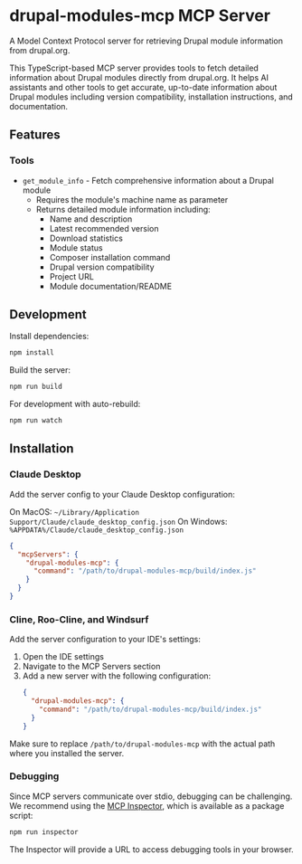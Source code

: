# drupal-modules-mcp MCP Server

A Model Context Protocol server for retrieving Drupal module information from drupal.org.

This TypeScript-based MCP server provides tools to fetch detailed information about Drupal modules directly from drupal.org. It helps AI assistants and other tools to get accurate, up-to-date information about Drupal modules including version compatibility, installation instructions, and documentation.

## Features

### Tools
- `get_module_info` - Fetch comprehensive information about a Drupal module
  - Requires the module's machine name as parameter
  - Returns detailed module information including:
    - Name and description
    - Latest recommended version
    - Download statistics
    - Module status
    - Composer installation command
    - Drupal version compatibility
    - Project URL
    - Module documentation/README

## Development

Install dependencies:
```bash
npm install
```

Build the server:
```bash
npm run build
```

For development with auto-rebuild:
```bash
npm run watch
```

## Installation

### Claude Desktop

Add the server config to your Claude Desktop configuration:

On MacOS: `~/Library/Application Support/Claude/claude_desktop_config.json`
On Windows: `%APPDATA%/Claude/claude_desktop_config.json`

```json
{
  "mcpServers": {
    "drupal-modules-mcp": {
      "command": "/path/to/drupal-modules-mcp/build/index.js"
    }
  }
}
```

### Cline, Roo-Cline, and Windsurf

Add the server configuration to your IDE's settings:

1. Open the IDE settings
2. Navigate to the MCP Servers section
3. Add a new server with the following configuration:
   ```json
   {
     "drupal-modules-mcp": {
       "command": "/path/to/drupal-modules-mcp/build/index.js"
     }
   }
   ```

Make sure to replace `/path/to/drupal-modules-mcp` with the actual path where you installed the server.

### Debugging

Since MCP servers communicate over stdio, debugging can be challenging. We recommend using the [MCP Inspector](https://github.com/modelcontextprotocol/inspector), which is available as a package script:

```bash
npm run inspector
```

The Inspector will provide a URL to access debugging tools in your browser.
